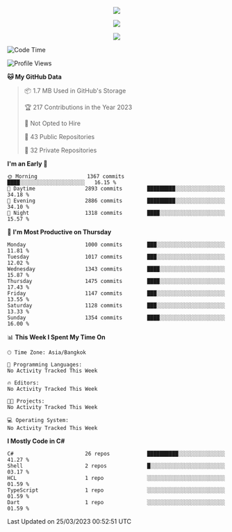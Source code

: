 <p align="center">
  <a href="say-hi.gif"> 
    <img align="center" src="say-hi.gif"/>
  </a>
</p>
<p align="center">
  <a href="https://github.com/htthinh1999">
    <img align="center" src="https://github-readme-stats-kappa-pink.vercel.app/api?username=htthinh1999&show_icons=true&count_private=true&theme=dracula"/>
  </a>
</p>
<p align="center">
  <a href="https://github.com/htthinh1999">
    <img src="https://github-readme-stats-kappa-pink.vercel.app/api/top-langs/?username=htthinh1999&layout=compact&langs_count=6&count_private=true&hide=tsql,hlsl,glsl,shaderlab&theme=dracula"/>
  </a>
</p>

<!--START_SECTION:waka-->
![Code Time](http://img.shields.io/badge/Code%20Time-0%20secs-blue)

![Profile Views](http://img.shields.io/badge/Profile%20Views-0-blue)

**🐱 My GitHub Data** 

> 📦 1.7 MB Used in GitHub's Storage 
 > 
> 🏆 217 Contributions in the Year 2023
 > 
> 🚫 Not Opted to Hire
 > 
> 📜 43 Public Repositories 
 > 
> 🔑 32 Private Repositories 
 > 
**I'm an Early 🐤** 

```text
🌞 Morning                1367 commits        ████░░░░░░░░░░░░░░░░░░░░░   16.15 % 
🌆 Daytime                2893 commits        █████████░░░░░░░░░░░░░░░░   34.18 % 
🌃 Evening                2886 commits        █████████░░░░░░░░░░░░░░░░   34.10 % 
🌙 Night                  1318 commits        ████░░░░░░░░░░░░░░░░░░░░░   15.57 % 
```
📅 **I'm Most Productive on Thursday** 

```text
Monday                   1000 commits        ███░░░░░░░░░░░░░░░░░░░░░░   11.81 % 
Tuesday                  1017 commits        ███░░░░░░░░░░░░░░░░░░░░░░   12.02 % 
Wednesday                1343 commits        ████░░░░░░░░░░░░░░░░░░░░░   15.87 % 
Thursday                 1475 commits        ████░░░░░░░░░░░░░░░░░░░░░   17.43 % 
Friday                   1147 commits        ███░░░░░░░░░░░░░░░░░░░░░░   13.55 % 
Saturday                 1128 commits        ███░░░░░░░░░░░░░░░░░░░░░░   13.33 % 
Sunday                   1354 commits        ████░░░░░░░░░░░░░░░░░░░░░   16.00 % 
```


📊 **This Week I Spent My Time On** 

```text
🕑︎ Time Zone: Asia/Bangkok

💬 Programming Languages: 
No Activity Tracked This Week

🔥 Editors: 
No Activity Tracked This Week

🐱‍💻 Projects: 
No Activity Tracked This Week

💻 Operating System: 
No Activity Tracked This Week
```

**I Mostly Code in C#** 

```text
C#                       26 repos            ██████████░░░░░░░░░░░░░░░   41.27 % 
Shell                    2 repos             █░░░░░░░░░░░░░░░░░░░░░░░░   03.17 % 
HCL                      1 repo              ░░░░░░░░░░░░░░░░░░░░░░░░░   01.59 % 
TypeScript               1 repo              ░░░░░░░░░░░░░░░░░░░░░░░░░   01.59 % 
Dart                     1 repo              ░░░░░░░░░░░░░░░░░░░░░░░░░   01.59 % 
```




 Last Updated on 25/03/2023 00:52:51 UTC
<!--END_SECTION:waka-->
